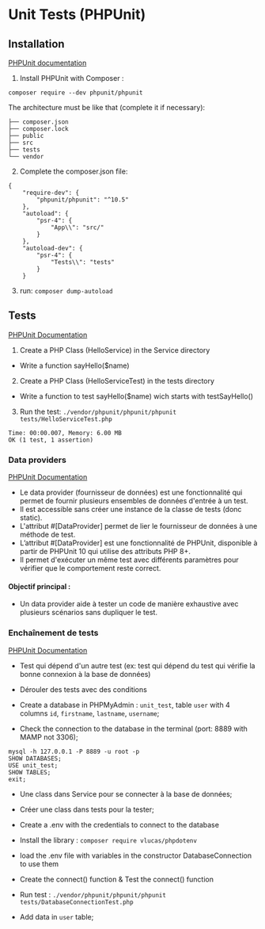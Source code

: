 # Unit Tests (PHPUnit)
 
## Installation 

[PHPUnit documentation](https://docs.phpunit.de/en/10.5/installation.html#installing-phpunit-with-composer)

1. Install PHPUnit with Composer :

```composer require --dev phpunit/phpunit```

The architecture must be like that (complete it if necessary): 
```
├── composer.json
├── composer.lock
├── public
├── src
├── tests
└── vendor
```

2. Complete the composer.json file: 

```
{
    "require-dev": {
        "phpunit/phpunit": "^10.5"
    },
    "autoload": {
        "psr-4": {
            "App\\": "src/"
        }
    },
    "autoload-dev": {
        "psr-4": {
            "Tests\\": "tests"
        }
    }
```

3. run: `composer dump-autoload`



## Tests 

[PHPUnit Documentation](https://docs.phpunit.de/en/10.5/writing-tests-for-phpunit.html)

1. Create a PHP Class (HelloService) in the Service directory
- Write a function sayHello($name)

2. Create a PHP Class (HelloServiceTest) in the tests directory 
- Write a function to test sayHello($name) wich starts with testSayHello()

3. Run the test: `./vendor/phpunit/phpunit/phpunit tests/HelloServiceTest.php`

```
Time: 00:00.007, Memory: 6.00 MB
OK (1 test, 1 assertion)
```


### Data providers 

[PHPUnit Documentation](https://docs.phpunit.de/en/10.5/writing-tests-for-phpunit.html#data-providers)

- Le data provider (fournisseur de données) est une fonctionnalité qui permet de fournir plusieurs ensembles de données d'entrée à un test.
- Il est accessible sans créer une instance de la classe de tests (donc static).
- L'attribut #[DataProvider] permet de lier le fournisseur de données à une méthode de test.
- L’attribut #[DataProvider] est une fonctionnalité de PHPUnit, disponible à partir de PHPUnit 10 qui utilise des attributs PHP 8+.
- Il permet d'exécuter un même test avec différents paramètres pour vérifier que le comportement reste correct. 

#### Objectif principal :
- Un data provider aide à tester un code de manière exhaustive avec plusieurs scénarios sans dupliquer le test.


### Enchaînement de tests 

[PHPUnit Documentation](https://docs.phpunit.de/en/10.5/writing-tests-for-phpunit.html#test-dependencies)

- Test qui dépend d'un autre test (ex: test qui dépend du test qui vérifie la bonne connexion à la base de données)
- Dérouler des tests avec des conditions

- Create a database in PHPMyAdmin : `unit_test`, table `user` with 4 columns `id`, `firstname`, `lastname`, `username`;
- Check the connection to the database in the terminal (port: 8889 with MAMP not 3306); 

```
mysql -h 127.0.0.1 -P 8889 -u root -p
SHOW DATABASES;
USE unit_test;
SHOW TABLES;
exit; 
```

- Une class dans Service pour se connecter à la base de données; 
- Créer une class dans tests pour la tester;
  
- Create a .env with the credentials to connect to the database
- Install the library : `composer require vlucas/phpdotenv`
- load the .env file with variables in the constructor DatabaseConnection to use them 
- Create the connect() function & Test the connect() function
- Run test : `./vendor/phpunit/phpunit/phpunit tests/DatabaseConnectionTest.php`

- Add data in `user` table; 

